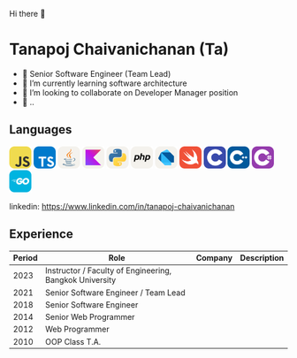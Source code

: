 Hi there 👋

# Tanapoj Chaivanichanan (Ta)

- 🔭 Senior Software Engineer (Team Lead)
- 🌱 I’m currently learning software architecture
- 👯 I’m looking to collaborate on Developer Manager position
- 💬 ..


## Languages
<p>    
<img src="https://github.com/tandpfun/skill-icons/blob/main/icons/JavaScript.svg" width="40" height="40" />
<img src="https://github.com/tandpfun/skill-icons/blob/main/icons/TypeScript.svg" width="40" height="40" />
<img src="https://github.com/tandpfun/skill-icons/blob/main/icons/Java-Light.svg" width="40" height="40" />
<img src="https://github.com/tandpfun/skill-icons/blob/main/icons/Kotlin-Light.svg" width="40" height="40" />
<img src="https://github.com/tandpfun/skill-icons/blob/main/icons/Python-Light.svg" width="40" height="40" />
<img src="https://github.com/tandpfun/skill-icons/blob/main/icons/PHP-Light.svg" width="40" height="40" />
<img src="https://github.com/tandpfun/skill-icons/blob/main/icons/Dart-Light.svg" width="40" height="40" />
<img src="https://github.com/tandpfun/skill-icons/blob/main/icons/Swift.svg" width="40" height="40" />
<img src="https://github.com/tandpfun/skill-icons/blob/main/icons/C.svg" width="40" height="40" />
<img src="https://github.com/tandpfun/skill-icons/blob/main/icons/CPP.svg" width="40" height="40" />
<img src="https://github.com/tandpfun/skill-icons/blob/main/icons/CS.svg" width="40" height="40" />
<img src="https://github.com/tandpfun/skill-icons/blob/main/icons/GoLang.svg" width="40" height="40" />
</p>
 
linkedin: https://www.linkedin.com/in/tanapoj-chaivanichanan
 
## Experience

| Period | Role | Company | Description  
| --- |  --- | --- | --- |
| 2023 | Instructor / Faculty of Engineering, Bangkok University | | |
| 2021 | Senior Software Engineer / Team Lead | | |
| 2018 | Senior Software Engineer | | |
| 2014 | Senior Web Programmer | | |
| 2012 | Web Programmer | | |
| 2010 | OOP Class T.A. | | |

